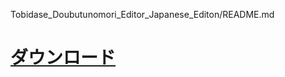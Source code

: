 Tobidase_Doubutunomori_Editor_Japanese_Editon/README.md
# <a href="https://aswefpkeg.github.io/Tobidase_Doubutunomori_Editor_Japanes_Editon/">ダウンロード</a>
